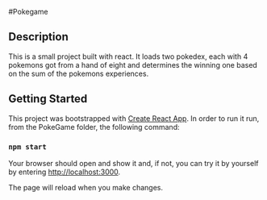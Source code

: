 #Pokegame

## Description
This is a small project built with react. It loads two pokedex, each with 4 pokemons got from a hand of eight and determines the winning one based on the sum of the pokemons experiences.

## Getting Started

This project was bootstrapped with [Create React App](https://github.com/facebook/create-react-app).
In order to run it run, from the PokeGame folder, the following command:

### `npm start`

Your browser should open and show it and, if not, you can try it by yourself by entering [http://localhost:3000](http://localhost:3000).

The page will reload when you make changes.

